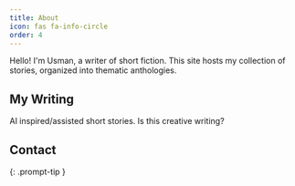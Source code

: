```yaml
---
title: About
icon: fas fa-info-circle
order: 4
---
```


Hello! I'm Usman, a writer of short fiction. This site hosts my collection of stories, organized into thematic anthologies.

## My Writing

AI inspired/assisted short stories.  Is this creative writing?


## Contact

{: .prompt-tip }
